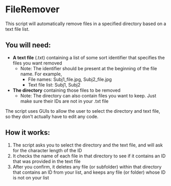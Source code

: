 # FileRemover
This script will automatically remove files in a specified directory based on a text file list.

## You will need:
- **A text file** (.txt) containing a list of some sort identifier that specifies the files you want removed
    - Note: The identifier should be present at the beginning of the file name. For example,
      - File names: Subj1_file.jpg, Subj2_file.jpg
      - Text file list: Subj1, Subj2
- **The directory** containing those files to be removed
    - Note: The directory can also contain files you want to keep. Just make sure their IDs are not in your .txt file

The script uses GUIs to allow the user to select the directory and text file, so they don't actually have to edit any code. 

## How it works:
1) The script asks you to select the directory and the text file, and will ask for the character length of the ID
2) It checks the name of each file in that directory to see if it contains an ID that was provided in the text file
3) After you confirm, it deletes any file (or subfolder) within that directory that contains an ID from your list, and keeps any file (or folder) whose ID is not on your list
